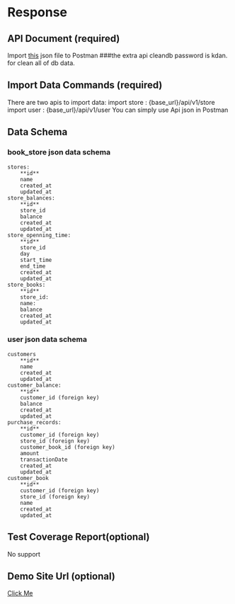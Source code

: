 # Response
## API Document (required)
  Import [this](/postman/api.json) json file to Postman
  ###the extra api cleandb password is kdan. for clean all of db data.

## Import Data Commands (required)
  There are two apis to import data:
    import store : {base_url}/api/v1/store
    import user : {base_url}/api/v1/user
   You can simply use Api json in Postman 

## Data Schema
### book_store json data schema

	stores:
		**id**
		name
		created_at
		updated_at
	store_balances:
		**id**
		store_id
		balance
		created_at
		updated_at
	store_openning_time:
		**id**
		store_id
		day
		start_time
		end_time
		created_at
		updated_at
	store_books:
		**id**
		store_id:
		name:
		balance
		created_at
		updated_at

### user json data schema

  	customers
		**id**
		name
		created_at
		updated_at
	customer_balance:
		**id**
		customer_id (foreign key)
		balance
		created_at
		updated_at
	purchase_records:
    	**id**
		customer_id (foreign key)
		store_id (foreign key)
		customer_book_id (foreign key)
		amount
		transactionDate
		created_at
		updated_at
	customer_book
		**id**
		customer_id (foreign key)
		store_id (foreign key)
		name
		created_at
		updated_at
## Test Coverage Report(optional)
  No support
  
## Demo Site Url (optional)
  [Click Me](https://ryansbookstorm.herokuapp.com/)
